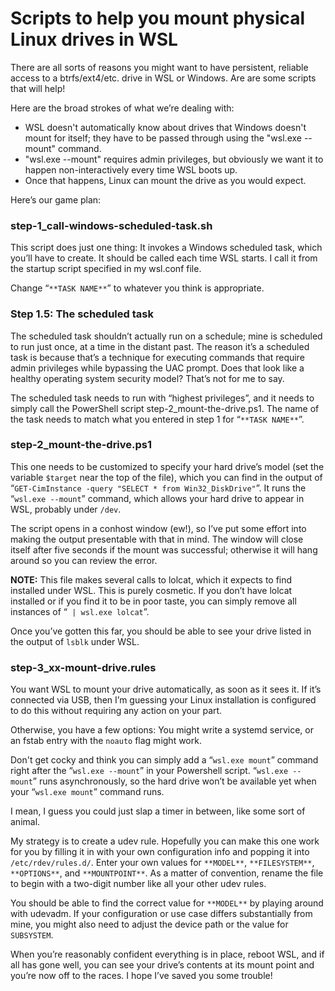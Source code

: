 # Scripts to help you mount physical Linux drives in WSL

There are all sorts of reasons you might want to have persistent, reliable access to a btrfs/ext4/etc. drive in WSL or Windows. Are are some scripts that will help!

Here are the broad strokes of what we’re dealing with:

* WSL doesn't automatically know about drives that Windows doesn't mount for itself; they have to be passed through using the "wsl.exe --mount" command.
* "wsl.exe --mount" requires admin privileges, but obviously we want it to happen non-interactively every time WSL boots up.
* Once that happens, Linux can mount the drive as you would expect.

Here’s our game plan:

### step-1_call-windows-scheduled-task.sh
This script does just one thing: It invokes a Windows scheduled task, which you’ll have to create. It should be called each time WSL starts. I call it from the startup script specified in my wsl.conf file.

Change “`**TASK NAME**`” to whatever you think is appropriate.

### Step 1.5: The scheduled task
The scheduled task shouldn’t actually run on a schedule; mine is scheduled to run just once, at a time in the distant past. The reason it’s a scheduled task is because that’s a technique for executing commands that require admin privileges while bypassing the UAC prompt. Does that look like a healthy operating system security model? That’s not for me to say.

The scheduled task needs to run with “highest privileges”, and it needs to simply call the PowerShell script step-2_mount-the-drive.ps1. The name of the task needs to match what you entered in step 1 for “`**TASK NAME**`”.

### step-2_mount-the-drive.ps1
This one needs to be customized to specify your hard drive’s model (set the variable `$target` near the top of the file), which you can find in the output of “`GET-CimInstance -query "SELECT * from Win32_DiskDrive"`”. It runs the “`wsl.exe --mount`” command, which allows your hard drive to appear in WSL, probably under `/dev`.

The script opens in a conhost window (ew!), so I’ve put some effort into making the output presentable with that in mind. The window will close itself after five seconds if the mount was successful; otherwise it will hang around so you can review the error.

**NOTE:** This file makes several calls to lolcat, which it expects to find installed under WSL. This is purely cosmetic. If you don’t have lolcat installed or if you find it to be in poor taste, you can simply remove all instances of “` | wsl.exe lolcat`”.

Once you’ve gotten this far, you should be able to see your drive listed in the output of `lsblk` under WSL.

### step-3_xx-mount-drive.rules
You want WSL to mount your drive automatically, as soon as it sees it. If it’s connected via USB, then I’m guessing your Linux installation is configured to do this without requiring any action on your part.

Otherwise, you have a few options: You might write a systemd service, or an fstab entry with the `noauto` flag might work.

Don't get cocky and think you can simply add a “`wsl.exe mount`” command right after the “`wsl.exe --mount`” in your Powershell script. “`wsl.exe --mount`” runs asynchronously, so the hard drive won’t be available yet when your “`wsl.exe mount`” command runs.

I mean, I guess you could just slap a timer in between, like some sort of animal.

My strategy is to create a udev rule. Hopefully you can make this one work for you by filling it in with your own configuration info and popping it into `/etc/rdev/rules.d/`. Enter your own values for `**MODEL**`, `**FILESYSTEM**`, `**OPTIONS**`, and `**MOUNTPOINT**`. As a matter of convention, rename the file to begin with a two-digit number like all your other udev rules.

You should be able to find the correct value for `**MODEL**` by playing around with udevadm. If your configuration or use case differs substantially from mine, you might also need to adjust the device path or the value for `SUBSYSTEM`.

When you’re reasonably confident everything is in place, reboot WSL, and if all has gone well, you can see your drive’s contents at its mount point and you’re now off to the races. I hope I’ve saved you some trouble!
